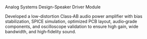 Analog Systems Design-Speaker Driver Module

Developed a low-distortion Class‑AB audio power amplifier with bias stabilization, SPICE simulation, optimized PCB layout, audio‑grade components, and oscilloscope validation to ensure high gain, wide bandwidth, and high‑fidelity sound.
